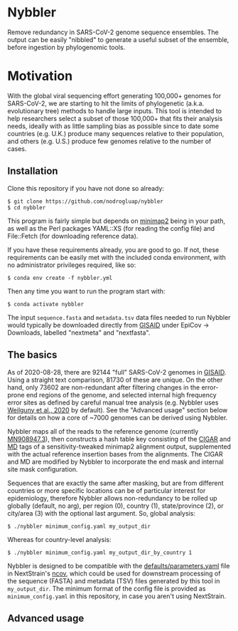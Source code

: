 # Nybbler
Remove redundancy in SARS-CoV-2 genome sequence ensembles. The output can be easily "nibbled" to generate a useful subset of the ensemble, before ingestion by phylogenomic tools.

# Motivation
With the global viral sequencing effort generating 100,000+ genomes for SARS-CoV-2, we are starting to hit the limits of phylogenetic (a.k.a. evolutionary tree) methods to handle large inputs. This tool is intended to help researchers select a subset of those 100,000+ that fits their analysis needs, ideally with as little sampling bias as possible since to date some countries (e.g. U.K.) produce many sequences relative to their population, and others (e.g. U.S.) produce few genomes relative to the number of cases. 

## Installation
Clone this repository if you have not done so already:

```
$ git clone https://github.com/nodrogluap/nybbler
$ cd nybbler
```

This program is fairly simple but depends on [minimap2](https://github.com/lh3/minimap2) being in your path, as well as the Perl packages YAML::XS (for reading the config file) and File::Fetch (for downloading reference data).

If you have these requirements already, you are good to go. If not, these requirements can be easily met with the included conda environment, with no administrator privileges required, like so:

```$ conda env create -f nybbler.yml```

Then any time you want to run the program start with:

```$ conda activate nybbler```

The input ```sequence.fasta``` and ```metadata.tsv``` data files needed to run Nybbler would typically be downloaded directly from [GISAID](https://gisaid.org/CoV2020) under EpiCov -> Downloads, labelled "nextmeta" and "nextfasta". 

## The basics
As of 2020-08-28, there are 92144 "full" SARS-CoV-2 genomes in [GISAID](https://gisaid.org/CoV2020). Using a straight text comparison, 81730 of these are unique. On the other hand, only 73602 are non-redundant after filtering changes in the error-prone end regions of the genome, and selected internal high frequency error sites as defined by careful manual tree analysis (e.g. Nybbler uses [Weilguny et al., 2020](https://github.com/W-L/ProblematicSites_SARS-CoV2) by default). See the "Advanced usage" section below for details on how a core of ~7000 genomes can be derived using Nybbler.

Nybbler maps all of the reads to the reference genome (currently [MN908947.3](https://www.ncbi.nlm.nih.gov/nuccore/MN908947)), then constructs a hash table key consisting of the [CIGAR](https://jef.works/blog/2017/03/28/CIGAR-strings-for-dummies/) and [MD](https://github.com/vsbuffalo/devnotes/wiki/The-MD-Tag-in-BAM-Files) tags of a sensitivity-tweaked minimap2 alignment output, supplemented with the actual reference insertion bases from the alignments. The CIGAR and MD are modified by Nybbler to incorporate the end mask and internal site mask configuration.

Sequences that are exactly the same after masking, but are from different countries or more specific locations can be of particular interest for epidemiology, therefore Nybbler allows non-redundancy to be rolled up globally (default, no arg), per region (0), country (1), state/province (2), or city/area (3) with the optional last argument. So, global analysis:

```
$ ./nybbler minimum_config.yaml my_output_dir
```

Whereas for country-level analysis:

```
$ ./nybbler minimum_config.yaml my_output_dir_by_country 1
```

Nybbler is designed to be compatible with the [defaults/parameters.yaml](https://github.com/nextstrain/ncov/blob/master/defaults/parameters.yaml) file in NextStrain's [ncov](https://github.com/nextstrain/ncov), which could be used for downstream processing of the sequence (FASTA) and metadata (TSV) files generated by this tool in ```my_output_dir```. The minimum format of the config file is provided as ```minimum_config.yaml``` in this repository, in case you aren't using NextStrain. 

## Advanced usage

